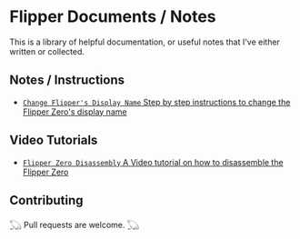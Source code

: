 # Flipper Documents / Notes

This is a library of helpful documentation, or useful notes that I've either written or collected. 

## Notes / Instructions 
- [`Change Flipper's Display Name` Step by step instructions to change the Flipper Zero's display name](https://github.com/FroggMaster/Flipper/blob/main/Notes%20and%20Documentation/Change%20Flippers%20Display%20Name.md)

## Video Tutorials
- [`Flipper Zero Disassembly` A Video tutorial on how to disassemble the Flipper Zero](https://youtu.be/38pHe7M4vl8)

## Contributing
𓆏 Pull requests are welcome. 𓆏
